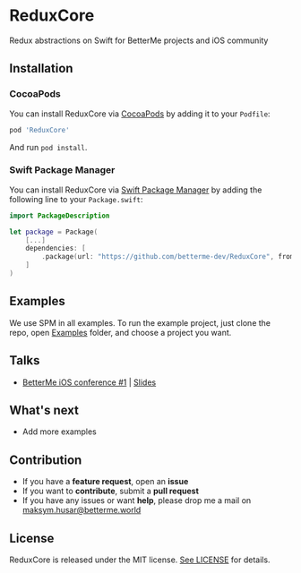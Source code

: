 # ReduxCore

Redux abstractions on Swift for BetterMe projects and iOS community

## Installation

### CocoaPods

You can install ReduxCore via [CocoaPods](https://cocoapods.org/) by adding it to your `Podfile`:

```ruby
pod 'ReduxCore'
```
And run `pod install`.

### Swift Package Manager

You can install ReduxCore via [Swift Package Manager](https://swift.org/package-manager/) by adding the following line to your `Package.swift`:

```swift
import PackageDescription

let package = Package(
    [...]
    dependencies: [
        .package(url: "https://github.com/betterme-dev/ReduxCore", from: "2.0.0"),
    ]
)
```

## Examples

We use SPM in all examples.
To run the example project, just clone the repo, open [Examples](https://github.com/betterme-dev/ReduxCore/tree/main/Examples) folder, and choose a project you want. 

## Talks
- [BetterMe iOS conference #1](https://www.youtube.com/watch?v=sYMwmMVbz90&t=4119s) | [Slides](https://speakerdeck.com/maksymhusar/betterme-reduxcore-library-intro)

## What's next

- Add more examples

## Contribution
- If you have a **feature request**, open an **issue**
- If you want to **contribute**, submit a **pull request**
- If you have any issues or want **help**, please drop me a mail on maksym.husar@betterme.world

## License

ReduxCore is released under the MIT license. [See LICENSE](https://github.com/betterme-dev/ReduxCore/blob/main/LICENSE) for details.
